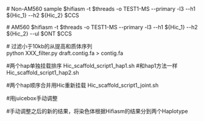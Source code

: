 # Non-AM560 sample
$hifiasm -t $threads -o TEST1-MS --primary -l3 --h1 ${Hic_1} --h2 ${Hic_2}  $CCS

# AM560
$hifiasm -t $threads -o TEST1-MS --primary -l3 --h1 ${Hic_1} --h2 ${Hic_2} --ul $ONT  $CCS

# 过滤小于10kb的从提高和质体序列
python XXX_filter.py draft.contig.fa > contig.fa

#两个hap单独挂载排序
Hic_scaffold_script1_hap1.sh
#和hap1方法一样
Hic_scaffold_script1_hap2.sh

#两个hap顺序合并用Hic重新挂载
Hic_scaffold_script1_joint.sh

#用juicebox手动调整

#手动调整之后的新的结果，将染色体根据Hifiasm的结果分到两个Haplotype
